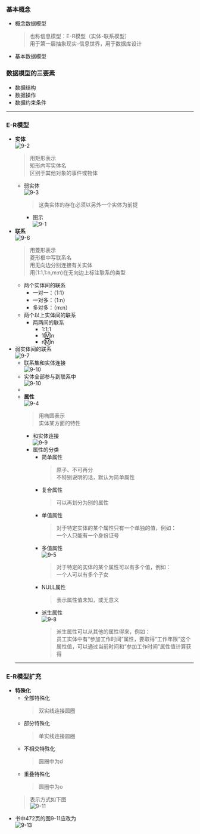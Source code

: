 ### 基本概念
  + 概念数据模型
    > 也称信息模型：E-R模型（实体-联系模型）<br>
      用于第一层抽象现实-信息世界，用于数据库设计
  + 基本数据模型
### 数据模型的三要素
  + 数据结构
  + 数据操作
  + 数据约束条件
---
### E-R模型
  + **实体**<br>
    ![9-2](https://github.com/flysafely/Software-Design-Engineer-Note/blob/master/%E7%AC%AC%E4%B9%9D%E7%AB%A0-%E6%95%B0%E6%8D%AE%E5%BA%93%E6%8A%80%E6%9C%AF%E5%9F%BA%E7%A1%80/%E6%9C%AC%E7%AB%A0%E5%9B%BE%E7%A4%BA/9-2.jpg)
    > 用矩形表示<br>
      矩形内写实体名<br>
      区别于其他对象的事件或物体<br>
    + 弱实体<br>
      ![9-3](https://github.com/flysafely/Software-Design-Engineer-Note/blob/master/%E7%AC%AC%E4%B9%9D%E7%AB%A0-%E6%95%B0%E6%8D%AE%E5%BA%93%E6%8A%80%E6%9C%AF%E5%9F%BA%E7%A1%80/%E6%9C%AC%E7%AB%A0%E5%9B%BE%E7%A4%BA/9-3.jpg)
      > 这类实体的存在必须以另外一个实体为前提
      + 图示<br>
      ![9-1](https://github.com/flysafely/Software-Design-Engineer-Note/blob/master/%E7%AC%AC%E4%B9%9D%E7%AB%A0-%E6%95%B0%E6%8D%AE%E5%BA%93%E6%8A%80%E6%9C%AF%E5%9F%BA%E7%A1%80/%E6%9C%AC%E7%AB%A0%E5%9B%BE%E7%A4%BA/9-1.jpg)
  + **联系**<br>
    ![9-6](https://github.com/flysafely/Software-Design-Engineer-Note/blob/master/%E7%AC%AC%E4%B9%9D%E7%AB%A0-%E6%95%B0%E6%8D%AE%E5%BA%93%E6%8A%80%E6%9C%AF%E5%9F%BA%E7%A1%80/%E6%9C%AC%E7%AB%A0%E5%9B%BE%E7%A4%BA/9-6.jpg)
    > 用菱形表示<br>
      菱形框中写联系名<br>
      用无向边分别连接有关实体<br>
      用(1:1,1:n,m:n)在无向边上标注联系的类型<br>
    + 两个实体间的联系
      + 一对一：（1:1）<br>
      + 一对多：（1:n）<br>
      + 多对多：（m:n）<br>
    + 两个以上实体间的联系
      + 两两间的联系
        + 1:1:1<br>
        + 1:m:n<br>
        + r:m:n<br>
+ 弱实体间的联系<br>
      ![9-7](https://github.com/flysafely/Software-Design-Engineer-Note/blob/master/%E7%AC%AC%E4%B9%9D%E7%AB%A0-%E6%95%B0%E6%8D%AE%E5%BA%93%E6%8A%80%E6%9C%AF%E5%9F%BA%E7%A1%80/%E6%9C%AC%E7%AB%A0%E5%9B%BE%E7%A4%BA/9-7.jpg)
    + 联系集和实体连接<br>
    ![9-10](https://github.com/flysafely/Software-Design-Engineer-Note/blob/master/%E7%AC%AC%E4%B9%9D%E7%AB%A0-%E6%95%B0%E6%8D%AE%E5%BA%93%E6%8A%80%E6%9C%AF%E5%9F%BA%E7%A1%80/%E6%9C%AC%E7%AB%A0%E5%9B%BE%E7%A4%BA/9-9.jpg)
    + 实体全部参与到联系中<br>
    ![9-10](https://github.com/flysafely/Software-Design-Engineer-Note/blob/master/%E7%AC%AC%E4%B9%9D%E7%AB%A0-%E6%95%B0%E6%8D%AE%E5%BA%93%E6%8A%80%E6%9C%AF%E5%9F%BA%E7%A1%80/%E6%9C%AC%E7%AB%A0%E5%9B%BE%E7%A4%BA/9-10.jpg)
    + 
  + **属性**<br>
    ![9-4](https://github.com/flysafely/Software-Design-Engineer-Note/blob/master/%E7%AC%AC%E4%B9%9D%E7%AB%A0-%E6%95%B0%E6%8D%AE%E5%BA%93%E6%8A%80%E6%9C%AF%E5%9F%BA%E7%A1%80/%E6%9C%AC%E7%AB%A0%E5%9B%BE%E7%A4%BA/9-4.jpg)
    > 用椭圆表示<br>
      实体某方面的特性<br>
    + 和实体连接<br>
    ![9-9](https://github.com/flysafely/Software-Design-Engineer-Note/blob/master/%E7%AC%AC%E4%B9%9D%E7%AB%A0-%E6%95%B0%E6%8D%AE%E5%BA%93%E6%8A%80%E6%9C%AF%E5%9F%BA%E7%A1%80/%E6%9C%AC%E7%AB%A0%E5%9B%BE%E7%A4%BA/9-9.jpg)
    + 属性的分类
      + 简单属性
        > 原子、不可再分<br>
          不特别说明的话，默认为简单属性
      + 复合属性
        > 可以再划分为别的属性
      + 单值属性
        > 对于特定实体的某个属性只有一个单独的值，例如：<br>
          一个人只能有一个身份证号
      + 多值属性<br>
        ![9-5](https://github.com/flysafely/Software-Design-Engineer-Note/blob/master/%E7%AC%AC%E4%B9%9D%E7%AB%A0-%E6%95%B0%E6%8D%AE%E5%BA%93%E6%8A%80%E6%9C%AF%E5%9F%BA%E7%A1%80/%E6%9C%AC%E7%AB%A0%E5%9B%BE%E7%A4%BA/9-5.jpg)
        > 对于特定的实体的某个属性可以有多个值，例如：<br>
          一个人可以有多个子女
      + NULL属性
        > 表示属性值未知，或无意义
      + 派生属性<br>
        ![9-8](https://github.com/flysafely/Software-Design-Engineer-Note/blob/master/%E7%AC%AC%E4%B9%9D%E7%AB%A0-%E6%95%B0%E6%8D%AE%E5%BA%93%E6%8A%80%E6%9C%AF%E5%9F%BA%E7%A1%80/%E6%9C%AC%E7%AB%A0%E5%9B%BE%E7%A4%BA/9-8.jpg)
        > 派生属性可以从其他的属性得来，例如：<br>
          员工实体中有“参加工作时间”属性，要取得“工作年限”这个属性值，可以通过当前时间和“参加工作时间”属性值计算获得
  ---
### E-R模型扩充
  + **特殊化**
    + 全部特殊化
      > 双实线连接圆圈
    + 部分特殊化
      > 单实线连接圆圈
    + 不相交特殊化
      > 圆圈中为d
    + 重叠特殊化
      > 圆圈中为o
    > 表示方式如下图<br>
  ![9-11](https://github.com/flysafely/Software-Design-Engineer-Note/blob/master/%E7%AC%AC%E4%B9%9D%E7%AB%A0-%E6%95%B0%E6%8D%AE%E5%BA%93%E6%8A%80%E6%9C%AF%E5%9F%BA%E7%A1%80/%E6%9C%AC%E7%AB%A0%E5%9B%BE%E7%A4%BA/9-12.png)
  + 书中472页的图9-11应改为<br>
  ![9-13](https://github.com/flysafely/Software-Design-Engineer-Note/blob/master/%E7%AC%AC%E4%B9%9D%E7%AB%A0-%E6%95%B0%E6%8D%AE%E5%BA%93%E6%8A%80%E6%9C%AF%E5%9F%BA%E7%A1%80/%E6%9C%AC%E7%AB%A0%E5%9B%BE%E7%A4%BA/9-13.jpg)

